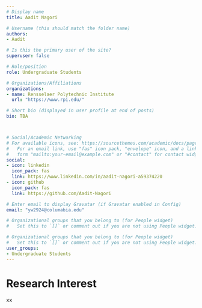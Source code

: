 ```yaml
---
# Display name
title: Aadit Nagori

# Username (this should match the folder name)
authors:
- Aadit

# Is this the primary user of the site?
superuser: false

# Role/position
role: Undergraduate Students 

# Organizations/Affiliations
organizations:
- name: Rensselaer Polytechnic Institute
  url: "https://www.rpi.edu/"

# Short bio (displayed in user profile at end of posts)
bio: TBA



# Social/Academic Networking
# For available icons, see: https://sourcethemes.com/academic/docs/page-builder/#icons
#   For an email link, use "fas" icon pack, "envelope" icon, and a link in the
#   form "mailto:your-email@example.com" or "#contact" for contact widget.
social:
- icon: linkedin
  icon_pack: fas
  link: https://www.linkedin.com/in/aadit-nagori-a59374220
- icon: github
  icon_pack: fas
  link: https://github.com/Aadit-Nagori

# Enter email to display Gravatar (if Gravatar enabled in Config)
email: "yw2924@columabia.edu"

# Organizational groups that you belong to (for People widget)
#   Set this to `[]` or comment out if you are not using People widget.

# Organizational groups that you belong to (for People widget)
#   Set this to `[]` or comment out if you are not using People widget.
user_groups:
- Undergraduate Students
---
```

# Research Interest
xx
